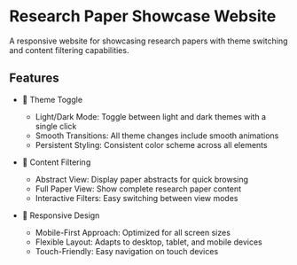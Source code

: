 # Research Paper Showcase Website

A responsive website for showcasing research papers with theme switching and content filtering capabilities.

## Features

- 🎨 Theme Toggle  
  - Light/Dark Mode: Toggle between light and dark themes with a single click  
  - Smooth Transitions: All theme changes include smooth animations  
  - Persistent Styling: Consistent color scheme across all elements

- 📄 Content Filtering  
  - Abstract View: Display paper abstracts for quick browsing  
  - Full Paper View: Show complete research paper content  
  - Interactive Filters: Easy switching between view modes

- 📱 Responsive Design  
  - Mobile-First Approach: Optimized for all screen sizes  
  - Flexible Layout: Adapts to desktop, tablet, and mobile devices  
  - Touch-Friendly: Easy navigation on touch devices
